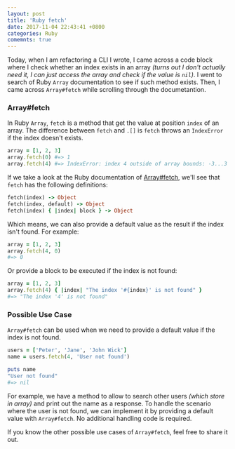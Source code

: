 ```yaml
---
layout: post
title: 'Ruby fetch'
date: 2017-11-04 22:43:41 +0800
categories: Ruby
comemnts: true
---
```


Today, when I am refactoring a CLI I wrote, I came across a code block  where I check whether an index exists in an array _(turns out I don't actually need it, I can just access the array and check if the value is `nil`)_. I went to search of Ruby `Array` documentation to see if such method exists. Then, I came across `Array#fetch` while scrolling through the documetantion.

### Array#fetch

In Ruby `Array`, `fetch` is a method that get the value at position `index` of an array. The difference between `fetch` and `.[]` is `fetch` throws an `IndexError` if the index doesn't exists.

```ruby
array = [1, 2, 3]
array.fetch(0) #=> 1
array.fetch(4) #=> IndexError: index 4 outside of array bounds: -3...3
```

If we take a look at the Ruby documentation of [Array#fetch](https://ruby-doc.org/core-2.4.0/Array.html#method-i-fetch), we'll see that `fetch` has the following definitions:

```ruby
fetch(index) -> Object
fetch(index, default) -> Object
fetch(index) { |index| block } -> Object
```

Which means, we can also provide a default value as the result if the index isn't found. For example:

```ruby
array = [1, 2, 3]
array.fetch(4, 0)
#=> 0
```

Or provide a block to be executed if the index is not found:
```ruby
array = [1, 2, 3]
array.fetch(4) { |index| "The index '#{index}' is not found" }
#=> "The index '4' is not found"
```

### Possible Use Case

`Array#fetch` can be used when we need to provide a default value if the index is not found.

```ruby
users = ['Peter', 'Jane', 'John Wick']
name = users.fetch(4, 'User not found')

puts name
"User not found"
#=> nil
```

For example, we have a method to allow to search other users _(which store in array)_ and print out the name as a response. To handle the scenario where the user is not found, we can implement it by providing a default value with `Array#fetch`. No additional handling code is required.

If you know the other possible use cases of `Array#fetch`, feel free to share it out.


